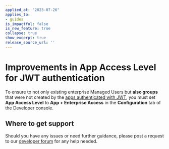 ```yaml
---
applied_at: "2023-07-26"
applies_to: 
- guides
is_impactful: false
is_new_feature: true
collapse: true
show_excerpt: true
release_source_url: ''
---
```


# Improvements in App Access Level for JWT authentication

To ensure to not only existing enterprise Managed Users but **also groups** that were not created by the [apps authenticated with JWT][1], you must set **App Access Level** to **App + Enterprise Access** in the **Configuration** tab of the Developer console.

<!-- more -->

## Where to get support

Should you have any issues or need further guidance, please post a request to our [developer forum][2] for any help needed.


[1]: g://authentication/jwt/jwt-setup
[2]: https://forum.box.com/